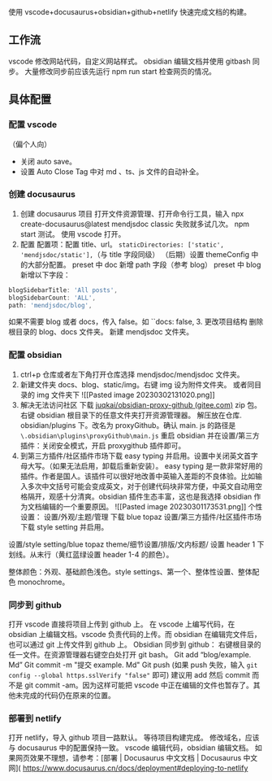 
使用 vscode+docusaurus+obsidian+github+netlify 快速完成文档的构建。

## 工作流
vscode 修改网站代码，自定义网站样式。
obsidian 编辑文档并使用 gitbash 同步。
大量修改同步前应该先运行 npm run start 检查网页的情况。

## 具体配置

### 配置 vscode
（偏个人向）
- 关闭 auto save。
- 设置 Auto Close Tag 中对 md 、ts、js 文件的自动补全。

###  创建 docusaurus
1. 创建 docusaurus 项目
打开文件资源管理、打开命令行工具，输入
npx create-docusaurus@latest mendjsdoc classic
失败就多试几次。
npm start 测试。
使用 vscode 打开。
2. 配置
配置项：配置 title、url。
`staticDirectories: ['static', 'mendjsdoc/static'],`（与 title 字段同级）
（后期）设置 themeConfig 中的大部分配置。
preset 中 doc 新增 path 字段（参考 blog）
preset 中 blog 新增以下字段：
```js
blogSidebarTitle: 'All posts',
blogSidebarCount: 'ALL',
path: 'mendjsdoc/blog',
```
如果不需要 blog 或者 docs，传入 false。如 ``docs: false,
3. 更改项目结构
删除根目录的 blog、docs 文件夹。
新建 mendjsdoc 文件夹。

### 配置 obsidian
1. ctrl+p 仓库或者左下角打开仓库选择 mendjsdoc/mendjsdoc 文件夹。
2. 新建文件夹 docs、blog、static/img。右键 img 设为附件文件夹。
或者同目录的 img 文件夹下
![[Pasted image 20230302131020.png]]
1. 解决无法访问社区
	下载 [juqkai/obsidian-proxy-github (gitee.com)](https://gitee.com/juqkai/obsidian-proxy-github) zip 包。
	右键 obsidian 根目录下的任意文件夹打开资源管理器。
	解压放在仓库. obsidian/plugins 下。改名为 proxyGithub。确认 main. js 的路径是 `\.obsidian\plugins\proxyGithub\main.js` 重启 obsidian 并在设置/第三方插件：关闭安全模式，开启 proxygithub 插件即可。
1. 到第三方插件/社区插件市场下载 easy typing 并启用。设置中关闭英文首字母大写。（如果无法启用，卸载后重新安装）。
	easy typing 是一款非常好用的插件。作者是国人。该插件可以很好地改善中英输入差距的不良体验。比如输入多次中文括号可能会变成英文，对于创建代码块非常方便，中英文自动用空格隔开，观感十分清爽。obsidian 插件生态丰富，这也是我选择 obsidian 作为文档编辑的一个重要原因。
![[Pasted image 20230301173531.png]] 
个性设置：
设置/外观/主题/管理
下载 blue topaz
设置/第三方插件/社区插件市场
下载 style setting 并启用。

设置/style setting/blue topaz theme/细节设置/排版/文内标题/
设置 header 1 下划线。从末行（黄红蓝绿设置 header 1-4 的颜色）。

整体颜色：外观、基础颜色浅色。style settings、第一个、整体性设置、整体配色 monochrome。

### 同步到 github
打开 vscode 直接将项目上传到 github 上。
在 vscode 上编写代码，在 obsidian 上编辑文档。vscode 负责代码的上传。而 obsidian 在编辑完文件后，也可以通过 git 上传文件到 github 上。
Obsidian 同步到 github：
右键根目录的任一文件。在资源管理器右键空白处打开 git bash。
Git add “blog/example. Md”
Git commit -m "提交 example. Md"
Git push
(如果 push 失败，输入 `git config --global https.sslVerify "false"` 即可)
建议用 add 然后 commit 而不是 git commit -am。因为这样可能把 vscode 中正在编辑的文件也暂存了。其他未完成的代码仍在原来的位置。

### 部署到 netlify
打开 netlify，导入 github 项目一路默认。
等待项目构建完成。
修改域名，应该与 docusaurus 中的配置保持一致。
vscode 编辑代码，obsidian 编辑文档。
如果网页效果不理想，请参考：[部署 | Docusaurus 中文文档 | Docusaurus 中文网]( https://www.docusaurus.cn/docs/deployment#deploying-to-netlify 


